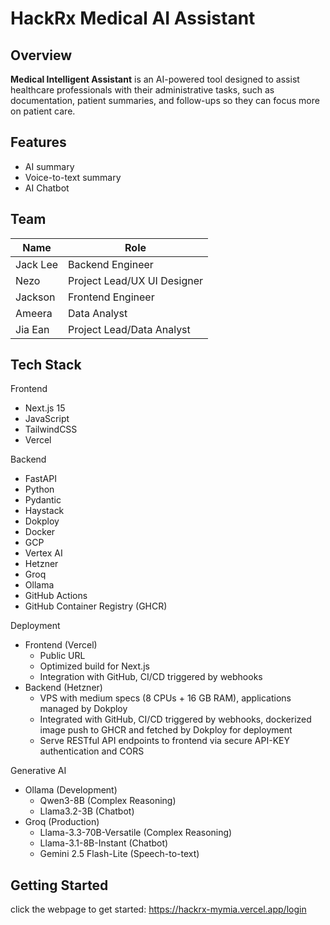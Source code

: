 # HackRx Medical AI Assistant

## Overview
**Medical Intelligent Assistant** is an AI-powered tool designed to assist healthcare professionals with their administrative tasks, such as documentation, patient summaries, and follow-ups so they can focus more on patient care.

## Features
- AI summary
- Voice-to-text summary
- AI Chatbot
  
## Team
| Name | Role |
| ----------- | ----------- |
| Jack Lee | Backend Engineer |
| Nezo | Project Lead/UX UI Designer |
| Jackson | Frontend Engineer |
| Ameera | Data Analyst |
| Jia Ean | Project Lead/Data Analyst |

## Tech Stack
Frontend
- Next.js 15
- JavaScript
- TailwindCSS
- Vercel

Backend
- FastAPI
- Python
- Pydantic
- Haystack
- Dokploy
- Docker
- GCP
- Vertex AI
- Hetzner
- Groq
- Ollama
- GitHub Actions
- GitHub Container Registry (GHCR)

Deployment
- Frontend (Vercel)
  - Public URL
  - Optimized build for Next.js
  - Integration with GitHub, CI/CD triggered by webhooks
- Backend (Hetzner)
  - VPS with medium specs (8 CPUs + 16 GB RAM), applications managed by Dokploy
  - Integrated with GitHub, CI/CD triggered by webhooks, dockerized image push to GHCR and fetched by Dokploy for deployment
  - Serve RESTful API endpoints to frontend via secure API-KEY authentication and CORS

Generative AI
- Ollama (Development)
  - Qwen3-8B (Complex Reasoning)
  - Llama3.2-3B (Chatbot)
- Groq (Production)
  - Llama-3.3-70B-Versatile (Complex Reasoning)
  - Llama-3.1-8B-Instant (Chatbot)
  - Gemini 2.5 Flash-Lite (Speech-to-text)


## Getting Started
click the webpage to get started: https://hackrx-mymia.vercel.app/login
